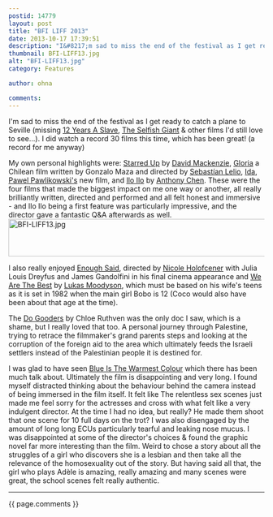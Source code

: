 ```yaml
---
postid: 14779
layout: post
title: "BFI LIFF 2013"
date: 2013-10-17 17:39:51
description: "I&#8217;m sad to miss the end of the festival as I get ready to catch a plane to Seville (missing 12 Years A Slave, The Selfish Giant &amp; other films I&#8217;d still love to see&#8230;). I did watch a record&#8230;"
thumbnail: BFI-LIFF13.jpg
alt: "BFI-LIFF13.jpg"
category: Features

author: ohna

comments:
---
```


<p>I'm sad to miss the end of the festival as I get ready to catch a plane to Seville (missing <a href="https://whatson.bfi.org.uk/lff/Online/default.asp?BOparam%3A%3AWScontent%3A%3AloadArticle%3A%3Apermalink=12-years-a-slave">12 Years A Slave</a>,  <a href="https://whatson.bfi.org.uk/lff/Online/default.asp?BOparam%3A%3AWScontent%3A%3AloadArticle%3A%3Apermalink=selfish-giant">The Selfish Giant</a> &amp; other films I'd still love to see...). I did watch a record 30 films this time, which has been great! (a record for me anyway) </p>

<p>My own personal highlights were: <a href="http://www.sigmafilms.com/films/starred-up/">Starred Up</a> by <a href="http://www.sigmafilms.com/david-mackenzie/">David Mackenzie</a>, <a href="http://www.imdb.com/title/tt2425486/">Gloria</a> a Chilean film written by Gonzalo Maza and directed by <a href="http://www.imdb.com/name/nm0133326/">Sebastían Lelio</a>, <a href="https://whatson.bfi.org.uk/lff/Online/default.asp?BOparam%3A%3AWScontent%3A%3AloadArticle%3A%3Apermalink=ida">Ida</a>, <a href="http://www.pawelpawlikowski.co.uk/">Pawel Pawlikowski's</a> new film, and <a href="http://www.iloilomovie.com/">Ilo Ilo</a> by <a href="http://unitedagents.co.uk/anthony-chen">Anthony Chen</a>. These were the four films that made the biggest impact on me one way or another, all really brilliantly written, directed and performed and all felt honest and immersive - and Ilo Ilo being a first feature was particularly impressive, and the director gave a fantastic <span class="caps">Q&amp;A </span>afterwards as well. <br />
<a href="{{ site.baseurl }}/assets_c/2013/10/BFI-LIFF13-678.html" onclick="window.open('{{ site.baseurl }}/assets_c/2013/10/BFI-LIFF13-678.html','popup','width=1167,height=145,scrollbars=no,resizable=no,toolbar=no,directories=no,location=no,menubar=no,status=no,left=0,top=0'); return false"><img src="{{ site.baseurl }}/assets_c/2013/10/BFI-LIFF13-thumb-600x74-678.jpg" width="600" height="74" alt="BFI-LIFF13.jpg" class="mt-image-none" style="" /></a></p>

<p>I also really enjoyed <a href="http://www.enoughsaidmovie.com/#section-trailer">Enough Said</a>, directed by <a href="http://www.imdb.com/name/nm0392237/">Nicole Holofcener</a> with Julia Louis Dreyfus and James Gandolfini in his final cinema appearance and <a href="https://whatson.bfi.org.uk/lff/Online/default.asp?BOparam%3A%3AWScontent%3A%3AloadArticle%3A%3Apermalink=we-are-the-best">We Are The Best</a> by <a href="http://www.imdb.com/name/nm0600546/">Lukas Moodyson</a>, which must be based on his wife's teens as it is set in 1982 when the main girl Bobo is 12 (Coco would also have been about that age at the time).</p>

<p>The <a href="https://whatson.bfi.org.uk/lff/Online/default.asp?BOparam%3A%3AWScontent%3A%3AloadArticle%3A%3Apermalink=do-gooders">Do Gooders</a> by Chloe Ruthven was the only doc I saw, which is a shame, but I really loved that too. A personal journey through Palestine, trying to retrace the filmmaker's grand parents steps and looking at the corruption of the foreign aid to the area which ultimately feeds the Israeli settlers instead of the Palestinian people it is destined for.</p>

<p>I was glad to have seen <a href="https://whatson.bfi.org.uk/lff/Online/default.asp?BOparam%3A%3AWScontent%3A%3AloadArticle%3A%3Apermalink=blue-is-the-warmest-colour">Blue Is The Warmest Colour</a> which there has been much talk about. Ultimately the film is disappointing and very long. I found myself distracted thinking about the behaviour behind the camera instead of being immersed in the film itself. It felt like The relentless sex scenes just made me feel sorry for the actresses and cross with what felt like a very indulgent director. At the time I had no idea, but really? He made them shoot that one scene for 10 full days on the trot? I was also disengaged by the amount of long long <span class="caps">ECU</span>s particularly tearful and leaking nose mucus. I was disappointed at some of the director's choices &amp; found the graphic novel far more interesting than the film. Weird to chose a story about all the struggles of a girl who discovers she is a lesbian and then take all the relevance of the homosexuality out of the story. But having said all that, the girl who plays Adèle is amazing, really amazing and many scenes were great, the school scenes felt really authentic.</p>

<hr>

{{ page.comments }}



